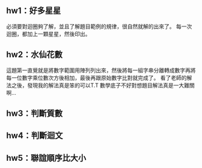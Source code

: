## hw1：好多星星
 必須要對迴圈夠了解，並且了解題目範例的規律，很自然就解的出來了。
 每一次迴圈，都加上一顆星星，然後印出。

## hw2：水仙花數
  這題第一直覺就是將數字範圍用陣列列出來，然後將每一組字串分離轉成數字再將每一位數字乘位數次方後相加，最後再跟原始數字比對就完成了。
  看了老師的解法之後，發現我的解法真是笨的可以T.T
  數學底子不好對想題目解法真是一大難關啊...
## hw3：判斷質數

## hw4：判斷迴文

## hw5：聯誼順序比大小
